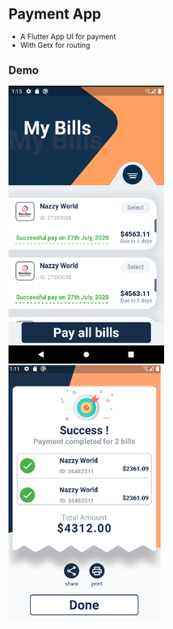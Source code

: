 # Payment App

- A Flutter App UI for payment
- With Getx for routing

## Demo
![GitHub Logo](/images/paybills.PNG)
![GitHub Logo](/images/successful.PNG)

